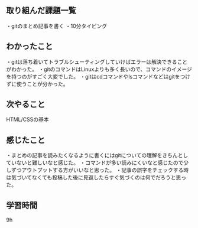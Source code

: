 ## 取り組んだ課題一覧
・gitのまとめ記事を書く
・10分タイピング

## わかったこと
・gitは落ち着いてトラブルシューティングしていけばエラーは解決できることがわかった。
・gitのコマンドはLinuxよりも多く長いので、コマンドのイメージを持つのがすごく大変でした。
・gitはcdコマンドやlsコマンドなどはgitをつけずに使うことが分かった。

## 次やること
HTML/CSSの基本
## 感じたこと
・まとめの記事を読みたくなるように書くにはgitについての理解をきちんとしていないと難しいなと感じた。
・コマンドが多い読みにくいなと感じたので少しずつアウトプットする方がいいなと思った。
・記事の誤字をチェックする時は気づいてなくても投稿した後に見返したらすぐ気づくのは何でだろうと思った。
## 学習時間
9h
